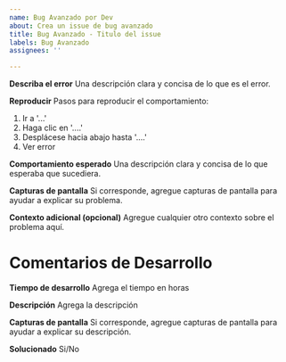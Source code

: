 ```yaml
---
name: Bug Avanzado por Dev
about: Crea un issue de bug avanzado
title: Bug Avanzado - Titulo del issue
labels: Bug Avanzado
assignees: ''

---
```


**Describa el error**
Una descripción clara y concisa de lo que es el error.

**Reproducir**
Pasos para reproducir el comportamiento:
1. Ir a '...'
2. Haga clic en '....'
3. Desplácese hacia abajo hasta '....'
4. Ver error

**Comportamiento esperado**
Una descripción clara y concisa de lo que esperaba que sucediera.

**Capturas de pantalla**
Si corresponde, agregue capturas de pantalla para ayudar a explicar su problema.

**Contexto adicional (opcional)**
Agregue cualquier otro contexto sobre el problema aquí.

# Comentarios de Desarrollo 
**Tiempo de desarrollo**
Agrega el tiempo en horas

**Descripción**
Agrega la descripción

**Capturas de pantalla**
Si corresponde, agregue capturas de pantalla para ayudar a explicar su descripción.

**Solucionado**
Si/No
